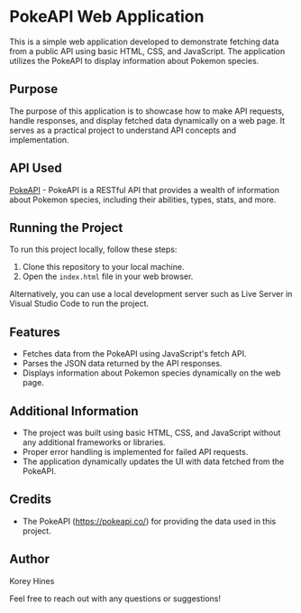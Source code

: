 ﻿# PokeAPI Web Application

This is a simple web application developed to demonstrate fetching data from a public API using basic HTML, CSS, and JavaScript. The application utilizes the PokeAPI to display information about Pokemon species.

## Purpose

The purpose of this application is to showcase how to make API requests, handle responses, and display fetched data dynamically on a web page. It serves as a practical project to understand API concepts and implementation.

## API Used

[PokeAPI](https://pokeapi.co/) - PokeAPI is a RESTful API that provides a wealth of information about Pokemon species, including their abilities, types, stats, and more.

## Running the Project

To run this project locally, follow these steps:

1. Clone this repository to your local machine.
2. Open the `index.html` file in your web browser.

Alternatively, you can use a local development server such as Live Server in Visual Studio Code to run the project.

## Features

- Fetches data from the PokeAPI using JavaScript's fetch API.
- Parses the JSON data returned by the API responses.
- Displays information about Pokemon species dynamically on the web page.

## Additional Information

- The project was built using basic HTML, CSS, and JavaScript without any additional frameworks or libraries.
- Proper error handling is implemented for failed API requests.
- The application dynamically updates the UI with data fetched from the PokeAPI.

## Credits

- The PokeAPI (https://pokeapi.co/) for providing the data used in this project.

## Author

Korey Hines

Feel free to reach out with any questions or suggestions!
